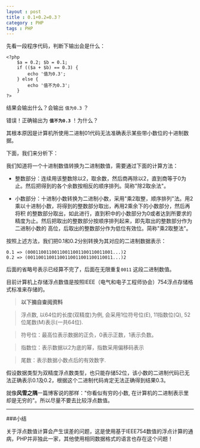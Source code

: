 ```yaml
---
layout : post
title : 0.1+0.2=0.3？
category : PHP
tags : PHP
---
```

先看一段程序代码，判断下输出会是什么：
	
	<?php
    	$a = 0.2; $b = 0.1;
    	if (($a + $b) == 0.3) {
        	echo '值为0.3';
    	} else {
       		echo '值不为0.3';
    	}
	?>

结果会输出什么？会输出 `值为0.3` ？

错误！正确输出为 **`值不为0.3`** ！为什么？

<!--more-->

其根本原因是计算机所使用二进制01代码无法准确表示某些带小数位的十进制数据。

下面，我们来分析下：

我们知道将一个十进制数值转换为二进制数值，需要通过下面的计算方法：
 
*	整数部分：连续用该整数除以2，取余数，然后商再除以2，直到商等于0为止。然后把得到的各个余数按相反的顺序排列。简称"除2取余法"。
 
*	小数部分：十进制小数转换为二进制小数，采用"乘2取整，顺序排列"法。用2乘以十进制小数，将得到的整数部分取出，再用2乘余下的小数部分，然后再将积 的整数部分取出，如此进行，直到积中的小数部分为0或者达到所要求的精度为止。然后把取出的整数部分按顺序排列起来，即先取出的整数部分作为二进制小数的 高位，后取出的整数部分作为低位有效位。简称"乘2取整法"。


按照上述方法，我们把0.1和0.2分别转换为其对应的二进制数据表示：

	0.1 => (00011001100110011001100110011001...)2
	0.2 => (00110011001100110011001100110011...)2

后面的省略号表示已经算不完了，后面在无限重复`0011` 这段二进制数值。

目前计算机上存储浮点数值是按照IEEE（电气和电子工程师协会）754浮点存储格式标准来存储的。

>**以下摘自查阅资料**

>浮点数, 以64位的长度(双精度)为例, 会采用1位符号位(E), 11指数位(Q), 52位尾数(M)表示(一共64位).

>符号位：最高位表示数据的正负，0表示正数，1表示负数。

>指数位：表示数据以2为底的幂，指数采用偏移码表示

>尾数：表示数据小数点后的有效数字.


假设数据类型为双精度浮点数类型，也只能存储52位，该小数的二进制代码已无法正确表示0.1及0.2，根据这个二进制代码肯定无法正确得到结果0.3。

就像**风雪之隅**一篇博客说的那样："你看似有穷的小数, 在计算机的二进制表示里却是无穷的"。所以尽量不要去比较浮点数值。

---

###小结

关于浮点数值计算会产生误差的问题，这是使用基于IEEE754数值的浮点计算的通病，PHP并非独此一家，其他使用相同数据格式的语言也存在这个问题！

